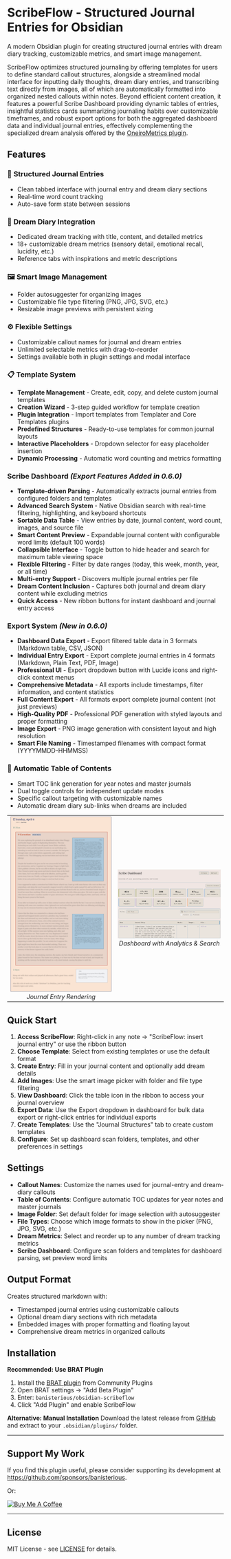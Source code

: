 # ScribeFlow - Structured Journal Entries for Obsidian

A modern Obsidian plugin for creating structured journal entries with dream diary tracking, customizable metrics, and smart image management.

ScribeFlow optimizes structured journaling by offering templates for users to define standard callout structures, alongside a streamlined modal interface for inputting daily thoughts, dream diary entries, and transcribing text directly from images, all of which are automatically formatted into organized nested callouts within notes. Beyond efficient content creation, it features a powerful Scribe Dashboard providing dynamic tables of entries, insightful statistics cards summarizing journaling habits over customizable timeframes, and robust export options for both the aggregated dashboard data and individual journal entries, effectively complementing the specialized dream analysis offered by the [OneiroMetrics plugin](https://github.com/banisterious/obsidian-oneirometrics).

## Features

### 📝 **Structured Journal Entries**
- Clean tabbed interface with journal entry and dream diary sections
- Real-time word count tracking
- Auto-save form state between sessions

### 🌙 **Dream Diary Integration**
- Dedicated dream tracking with title, content, and detailed metrics
- 18+ customizable dream metrics (sensory detail, emotional recall, lucidity, etc.)
- Reference tabs with inspirations and metric descriptions

### 🖼️ **Smart Image Management**
- Folder autosuggester for organizing images
- Customizable file type filtering (PNG, JPG, SVG, etc.)
- Resizable image previews with persistent sizing

### ⚙️ **Flexible Settings**
- Customizable callout names for journal and dream entries
- Unlimited selectable metrics with drag-to-reorder
- Settings available both in plugin settings and modal interface

### 📋 **Template System**
- **Template Management** - Create, edit, copy, and delete custom journal templates
- **Creation Wizard** - 3-step guided workflow for template creation
- **Plugin Integration** - Import templates from Templater and Core Templates plugins
- **Predefined Structures** - Ready-to-use templates for common journal layouts
- **Interactive Placeholders** - Dropdown selector for easy placeholder insertion
- **Dynamic Processing** - Automatic word counting and metrics formatting

### **Scribe Dashboard** *(Export Features Added in 0.6.0)*
- **Template-driven Parsing** - Automatically extracts journal entries from configured folders and templates
- **Advanced Search System** - Native Obsidian search with real-time filtering, highlighting, and keyboard shortcuts
- **Sortable Data Table** - View entries by date, journal content, word count, images, and source file
- **Smart Content Preview** - Expandable journal content with configurable word limits (default 100 words)
- **Collapsible Interface** - Toggle button to hide header and search for maximum table viewing space
- **Flexible Filtering** - Filter by date ranges (today, this week, month, year, or all time)
- **Multi-entry Support** - Discovers multiple journal entries per file
- **Dream Content Inclusion** - Captures both journal and dream diary content while excluding metrics
- **Quick Access** - New ribbon buttons for instant dashboard and journal entry access

### **Export System** *(New in 0.6.0)*
- **Dashboard Data Export** - Export filtered table data in 3 formats (Markdown table, CSV, JSON)
- **Individual Entry Export** - Export complete journal entries in 4 formats (Markdown, Plain Text, PDF, Image)
- **Professional UI** - Export dropdown button with Lucide icons and right-click context menus
- **Comprehensive Metadata** - All exports include timestamps, filter information, and content statistics
- **Full Content Export** - All formats export complete journal content (not just previews)
- **High-Quality PDF** - Professional PDF generation with styled layouts and proper formatting
- **Image Export** - PNG image generation with consistent layout and high resolution
- **Smart File Naming** - Timestamped filenames with compact format (YYYYMMDD-HHMMSS)

### 🔗 **Automatic Table of Contents**
- Smart TOC link generation for year notes and master journals
- Dual toggle controls for independent update modes
- Specific callout targeting with customizable names
- Automatic dream diary sub-links when dreams are included

<div align="center">
  <table>
    <tr>
      <td align="center">
        <img src="docs/images/scribeflow-journal-entry-01.png" alt="ScribeFlow Journal Entry" width="400"/>
        <br>
        <em>Journal Entry Rendering</em>
      </td>
      <td align="center">
        <img src="docs/images/scribeflow-dashboard-01.png" alt="ScribeFlow Dashboard with Analytics" width="400"/>
        <br>
        <em>Dashboard with Analytics & Search</em>
      </td>
    </tr>
  </table>
</div>

## Quick Start

1. **Access ScribeFlow**: Right-click in any note → "ScribeFlow: insert journal entry" or use the ribbon button
2. **Choose Template**: Select from existing templates or use the default format
3. **Create Entry**: Fill in your journal content and optionally add dream details
4. **Add Images**: Use the smart image picker with folder and file type filtering
5. **View Dashboard**: Click the table icon in the ribbon to access your journal overview
6. **Export Data**: Use the Export dropdown in dashboard for bulk data export or right-click entries for individual exports
7. **Create Templates**: Use the "Journal Structures" tab to create custom templates
8. **Configure**: Set up dashboard scan folders, templates, and other preferences in settings

## Settings

- **Callout Names**: Customize the names used for journal-entry and dream-diary callouts
- **Table of Contents**: Configure automatic TOC updates for year notes and master journals
- **Image Folder**: Set default folder for image selection with autosuggester
- **File Types**: Choose which image formats to show in the picker (PNG, JPG, SVG, etc.)
- **Dream Metrics**: Select and reorder up to any number of dream tracking metrics
- **Scribe Dashboard**: Configure scan folders and templates for dashboard parsing, set preview word limits

## Output Format

Creates structured markdown with:
- Timestamped journal entries using customizable callouts
- Optional dream diary sections with rich metadata
- Embedded images with proper formatting and floating layout
- Comprehensive dream metrics in organized callouts


## Installation

**Recommended: Use BRAT Plugin**
1. Install the [BRAT plugin](https://github.com/TfTHacker/obsidian42-brat) from Community Plugins
2. Open BRAT settings → "Add Beta Plugin"
3. Enter: `banisterious/obsidian-scribeflow`
4. Click "Add Plugin" and enable ScribeFlow

**Alternative: Manual Installation**
Download the latest release from [GitHub](https://github.com/banisterious/obsidian-scribeflow/releases) and extract to your `.obsidian/plugins/` folder.

---

## Support My Work

If you find this plugin useful, please consider supporting its development at https://github.com/sponsors/banisterious.

Or:

<a href="https://www.buymeacoffee.com/banisterious" target="_blank"><img src="https://cdn.buymeacoffee.com/buttons/v2/default-yellow.png" alt="Buy Me A Coffee" style="height: 60px !important;width: 217px !important;" ></a>

---

## License

MIT License - see [LICENSE](LICENSE) for details.
